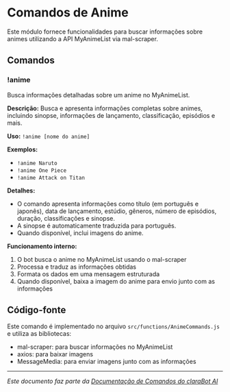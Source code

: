 # Comandos de Anime

Este módulo fornece funcionalidades para buscar informações sobre animes utilizando a API MyAnimeList via mal-scraper.

## Comandos

### !anime

Busca informações detalhadas sobre um anime no MyAnimeList.

**Descrição:** Busca e apresenta informações completas sobre animes, incluindo sinopse, informações de lançamento, classificação, episódios e mais.

**Uso:** `!anime [nome do anime]`

**Exemplos:**
- `!anime Naruto`
- `!anime One Piece`
- `!anime Attack on Titan`

**Detalhes:**
- O comando apresenta informações como título (em português e japonês), data de lançamento, estúdio, gêneros, número de episódios, duração, classificações e sinopse.
- A sinopse é automaticamente traduzida para português.
- Quando disponível, inclui imagens do anime.

**Funcionamento interno:**
1. O bot busca o anime no MyAnimeList usando o mal-scraper
2. Processa e traduz as informações obtidas
3. Formata os dados em uma mensagem estruturada
4. Quando disponível, baixa a imagem do anime para envio junto com as informações

## Código-fonte

Este comando é implementado no arquivo `src/functions/AnimeCommands.js` e utiliza as bibliotecas:
- mal-scraper: para buscar informações no MyAnimeList
- axios: para baixar imagens
- MessageMedia: para enviar imagens junto com as informações

---

*Este documento faz parte da [Documentação de Comandos do claraBot AI](README.md#documentação-dos-comandos)*